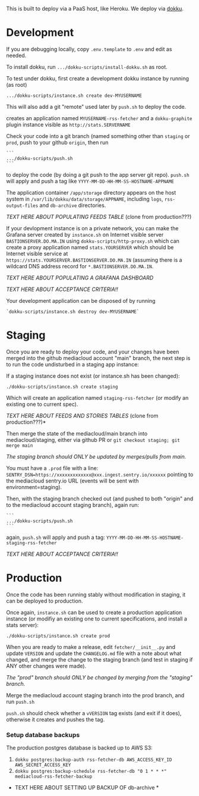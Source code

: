 This is built to deploy via a PaaS host, like Heroku. We deploy via [dokku](https://dokku.com).

Development
==========

If you are debugging locally, copy `.env.template` to `.env` and edit as needed.

To install dokku, run `.../dokku-scripts/install-dokku.sh` as root.

To test under dokku, first create a development dokku instance by running (as root)

   ```
   .../dokku-scripts/instance.sh create dev-MYUSERNAME
   ```

This will also add a git "remote" used later by `push.sh` to deploy the code.

creates an application named `MYUSERNAME-rss-fetcher` and a `dokku-graphite` plugin instance visible
as `http://stats.SERVERNAME`

Check your code into a git branch (named something other than
`staging` or `prod`, push to your github `origin`, then run

    ```
    .../dokku-scripts/push.sh
    ```

to deploy the code (by doing a git push to the app server git repo).
`push.sh` will apply and push a tag like `YYYY-MM-DD-HH-MM-SS-HOSTNAME-APPNAME`

The application container `/app/storage` directory
appears on the host system in `/var/lib/dokku/data/storage/APPNAME`,
including `logs`, `rss-output-files` and `db-archive` directories.

*TEXT HERE ABOUT POPULATING FEEDS TABLE* (clone from production???)

If your devlopment instance is on a private network, you can make the
Grafana server created by `instance.sh` on Internet visible server
`BASTIONSERVER.DO.MA.IN` using `dokku-scripts/http-proxy.sh` which can
create a proxy application named `stats.YOURSERVER` which should be
Internet visible service at
`https://stats.YOURSERVER.BASTIONSERVER.DO.MA.IN` (assuming there is a
wildcard DNS address record for `*.BASTIONSERVER.DO.MA.IN`.

*TEXT HERE ABOUT POPULATING A GRAFANA DASHBOARD*

*TEXT HERE ABOUT ACCEPTANCE CRITERIA!!*

Your development application can be disposed of by running

    `dokku-scripts/instance.sh destroy dev-MYUSERNAME`


Staging
=======

Once you are ready to deploy your code, and your changes have been
merged into the github mediacloud account "main" branch, the next step
is to run the code undisturbed in a staging app instance:

If a staging instance does not exist (or instance.sh has been changed):

   ```
   ./dokku-scripts/instance.sh create staging
   ```

Which will create an application named `staging-rss-fetcher`
(or modify an existing one to current spec).

*TEXT HERE ABOUT FEEDS AND STORIES TABLES* (clone from production???)*

Then merge the state of the mediacloud/main branch into
mediacloud/staging, either via github PR or `git checkout staging; git
merge main`

*The staging branch should ONLY be updated by merges/pulls from main.*

You must have a `.prod` file with a line:
`SENTRY_DSN=https://xxxxxxxxxxxxx@xxx.ingest.sentry.io/xxxxxx`
pointing to the mediacloud sentry.io URL (events will be sent with
environment=staging).

Then, with the staging branch checked out (and pushed to both "origin"
and to the mediacloud account staging branch), again run:

    ```
    .../dokku-scripts/push.sh
    ```

again, `push.sh` will apply and push a tag: `YYYY-MM-DD-HH-MM-SS-HOSTNAME-staging-rss-fetcher`

*TEXT HERE ABOUT ACCEPTANCE CRITERIA!!*

Production
==========

Once the code has been running stably without modification in staging,
it can be deployed to production.

Once again, `instance.sh` can be used to create a production application instance
(or modifiy an existing one to current specifications, and install a stats server):

   ```
   ./dokku-scripts/instance.sh create prod
   ```

When you are ready to make a release, edit `fetcher/__init__.py` and
update `VERSION` and update the `CHANGELOG.md` file with a note about
what changed, and merge the change to the staging branch
(and test in staging if ANY other changes were made).

*The "prod" branch should ONLY be changed by merging from the "staging" branch.*

Merge the mediacloud account staging branch into the prod branch, and run `push.sh`

`push.sh` should check whether a `vVERSION` tag exists (and exit if it
does), otherwise it creates and pushes the tag.

### Setup database backups

The production postgres database is backed up to AWS S3:

1. `dokku postgres:backup-auth rss-fetcher-db AWS_ACCESS_KEY_ID AWS_SECRET_ACCESS_KEY`
2. `dokku postgres:backup-schedule rss-fetcher-db "0 1 * * *" mediacloud-rss-fetcher-backup`

* TEXT HERE ABOUT SETTING UP BACKUP OF db-archive *
